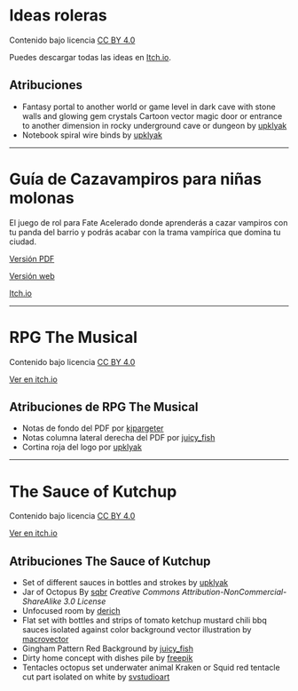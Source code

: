 # Ideas roleras

Contenido bajo licencia [CC BY 4.0](https://creativecommons.org/licenses/by/4.0/deed.es)

Puedes descargar todas las ideas en [Itch.io](https://gwannon.itch.io/ideas-roleras).

## Atribuciones 

* Fantasy portal to another world or game level in dark cave with stone walls and glowing gem crystals Cartoon vector magic door or entrance to another dimension in rocky underground cave or dungeon by [upklyak](https://www.freepik.com/free-vector/fantasy-portal-another-world-game-level-dark-cave-with-stone-walls-glowing-gem-crystals-cartoon-vector-magic-door-entrance-another-dimension-rocky-underground-cave-dungeon_73605755.htm)
* Notebook spiral wire binds by [upklyak](https://www.freepik.com/free-vector/notebook-spiral-wire-binds_12632847.htm)

*** 

# Guía de Cazavampiros para niñas molonas

El juego de rol para Fate Acelerado donde aprenderás a cazar vampiros con tu panda del barrio y podrás acabar con la trama vampírica que domina tu ciudad.

[Versión PDF](https://bosque.gwannon.com/guiacazadora/)

[Versión web](https://bosque.gwannon.com/guiacazadora/GuiaDeCazaVampirosParaNinasMolonas.html)

[Itch.io](https://gwannon.itch.io/guia-de-cazavampiros-para-ninas-molonas)

***

# RPG The Musical

Contenido bajo licencia [CC BY 4.0](https://creativecommons.org/licenses/by/4.0/deed.es)

[Ver en itch.io](https://gwannon.itch.io/rpg-the-musical)

## Atribuciones de RPG The Musical

* Notas de fondo del PDF por [kjpargeter](https://www.freepik.com/free-vector/abstract-music-notes-background_42121683.htm)
* Notas columna lateral derecha del PDF por [juicy_fish](https://www.freepik.com/free-vector/music-notes-wave-lines-sheet_290241273.htm)
* Cortina roja del logo por [upklyak](https://www.freepik.com/free-vector/theater-stage-with-red-curtain-round-spotlight_143521059.htm)

***

# The Sauce of Kutchup

Contenido bajo licencia [CC BY 4.0](https://creativecommons.org/licenses/by/4.0/deed.es)

[Ver en itch.io](https://gwannon.itch.io/the-sauce-of-kutchup)

## Atribuciones The Sauce of Kutchup

* Set of different sauces in bottles and strokes by [upklyak](https://www.freepik.com/free-vector/set-different-sauces-bottles-strokes_13643577.htm)
* Jar of Octopus By [sqbr](https://www.deviantart.com/sqbr/art/Jar-of-Octopus-173411106) _Creative Commons Attribution-NonCommercial-ShareAlike 3.0 License_
* Unfocused room by [derich](https://www.freepik.com/free-photo/unfocused-room_954278.htm)
* Flat set with bottles and strips of tomato ketchup mustard chili bbq sauces isolated against color background vector illustration by [macrovector](https://www.freepik.com/free-vector/flat-set-with-bottles-strips-tomato-ketchup-mustard-chili-bbq-sauces-isolated-against-color-background-vector-illustration_33771510.htm)
* Gingham Pattern Red Background by [juicy_fish](https://www.freepik.com/free-vector/gingham-pattern-red-background_48780360.htm)
* Dirty home concept with dishes pile by [freepik](https://www.freepik.com/free-photo/dirty-home-concept-with-dishes-pile_23591456.htm)
* Tentacles octopus set underwater animal Kraken or Squid red tentacle cut part isolated on white by [svstudioart](https://www.freepik.com/free-vector/tentacles-octopus-set-underwater-animal-kraken-squid-red-tentacle-cut-part-isolated-white_17191722.htm)
